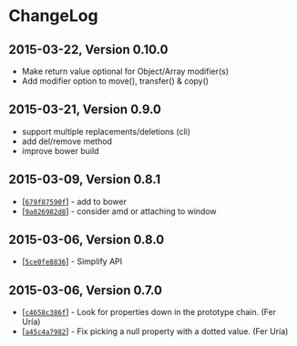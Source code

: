 # ChangeLog

## 2015-03-22, Version 0.10.0
* Make return value optional for Object/Array modifier(s)
* Add modifier option to move(), transfer() & copy()

## 2015-03-21, Version 0.9.0
* support multiple replacements/deletions (cli)
* add del/remove method
* improve bower build

## 2015-03-09, Version 0.8.1

* [[`679f87590f`](https://github.com/rhalff/dot-object/commit/679f87590f)] - add to bower
* [[`9a026982d8`](https://github.com/rhalff/dot-object/commit/9a026982d8)] - consider amd or attaching to window

## 2015-03-06, Version 0.8.0

* [[`5ce0fe8836`](https://github.com/rhalff/dot-object/commit/5ce0fe8836)] - Simplify API

## 2015-03-06, Version 0.7.0

* [[`c4658c386f`](https://github.com/rhalff/dot-object/commit/c4658c386f)] - Look for properties down in the prototype chain. (Fer Uría)
* [[`a45c4a7982`](https://github.com/rhalff/dot-object/commit/a45c4a7982)] - Fix picking a null property with a dotted value. (Fer Uría)
